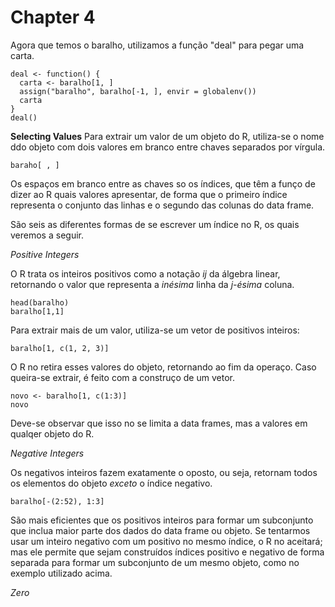 # Chapter 4

Agora que temos o baralho, utilizamos a função "deal" para pegar uma carta.
```
deal <- function() {
  carta <- baralho[1, ]
  assign("baralho", baralho[-1, ], envir = globalenv())
  carta
}
deal()
```

**Selecting Values**
Para extrair um valor de um objeto do R, utiliza-se o nome ddo objeto com dois valores em branco entre chaves separados por vírgula.
```
baraho[ , ]
```
Os espaços em branco entre as chaves so os índices, que têm a funço de dizer ao R quais valores apresentar, de forma que o primeiro índice representa o conjunto das linhas e o segundo das colunas do data frame.

São seis as diferentes formas de se escrever um índice no R, os quais veremos a seguir.

*Positive Integers*

O R trata os inteiros positivos como a notação *ij* da álgebra linear, retornando o valor que representa a *inésima* linha da *j-ésima* coluna.
```
head(baralho)
baralho[1,1]
```
Para extrair mais de um valor, utiliza-se um vetor de positivos inteiros:
``` 
baralho[1, c(1, 2, 3)]
``` 
O R no retira esses valores do objeto, retornando ao fim da operaço. Caso queira-se extrair, é feito com a construço de um vetor.
```
novo <- baralho[1, c(1:3)]
novo
```
Deve-se observar que isso no se limita a data frames, mas a valores em qualqer objeto do R.

*Negative Integers*

Os negativos inteiros fazem exatamente o oposto, ou seja, retornam todos os elementos do objeto *exceto* o índice negativo.
```
baralho[-(2:52), 1:3]
```
São mais eficientes que os positivos inteiros para formar um subconjunto que inclua maior parte dos dados do data frame ou objeto.
Se tentarmos usar um inteiro negativo com um positivo no mesmo índice, o R no aceitará; mas ele permite que sejam construídos índices positivo e negativo de forma separada para formar um subconjunto de um mesmo objeto, como no exemplo utilizado acima.

*Zero*
